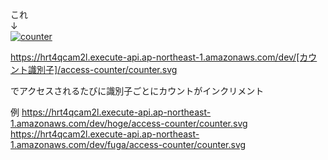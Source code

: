 これ  
↓  
[![counter](https://hrt4qcam2l.execute-api.ap-northeast-1.amazonaws.com/dev/aki-lua87/access-counter/counter.svg)](https://github.com/aki-lua87/access-counter)


https://hrt4qcam2l.execute-api.ap-northeast-1.amazonaws.com/dev/[カウント識別子]/access-counter/counter.svg

でアクセスされるたびに識別子ごとにカウントがインクリメント

例
https://hrt4qcam2l.execute-api.ap-northeast-1.amazonaws.com/dev/hoge/access-counter/counter.svg
https://hrt4qcam2l.execute-api.ap-northeast-1.amazonaws.com/dev/fuga/access-counter/counter.svg
